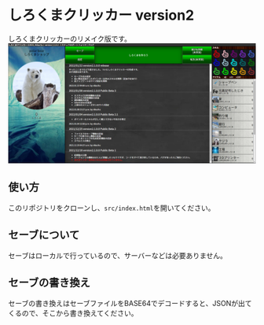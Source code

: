 # しろくまクリッカー  version2
しろくまクリッカーのリメイク版です。  
![しろくまクリッカー](markdown-image/sirokuma-clicker.png)    
## 使い方
このリポジトリをクローンし、```src/index.html```を開いてください。  

## セーブについて
セーブはローカルで行っているので、サーバーなどは必要ありません。

## セーブの書き換え
セーブの書き換えはセーブファイルをBASE64でデコードすると、JSONが出てくるので、そこから書き換えてください。